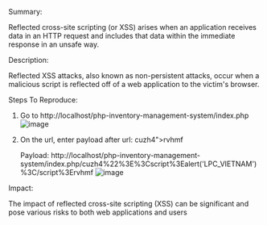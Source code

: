 Summary:

Reflected cross-site scripting (or XSS) arises when an application receives data in an HTTP request and includes that data within the immediate response in an unsafe way.

Description:

Reflected XSS attacks, also known as non-persistent attacks, occur when a malicious script is reflected off of a web application to the victim's browser.

Steps To Reproduce:

1.  Go to http://localhost/php-inventory-management-system/index.php
![image](https://github.com/ThuanNguyen115685/Report/assets/101619051/a7e34caf-3c9d-455a-9d29-2b05cd21d47e)

2.  On the url, enter payload after url: cuzh4"><script>alert('VietNam')</script>rvhmf

    Payload: http://localhost/php-inventory-management-system/index.php/cuzh4%22%3E%3Cscript%3Ealert('LPC_VIETNAM')%3C/script%3Ervhmf
![image](https://github.com/ThuanNguyen115685/Report/assets/101619051/cf81a84c-5b2f-482a-baf2-2fac74c25c3b)

Impact:

The impact of reflected cross-site scripting (XSS) can be significant and pose various risks to both web applications and users
